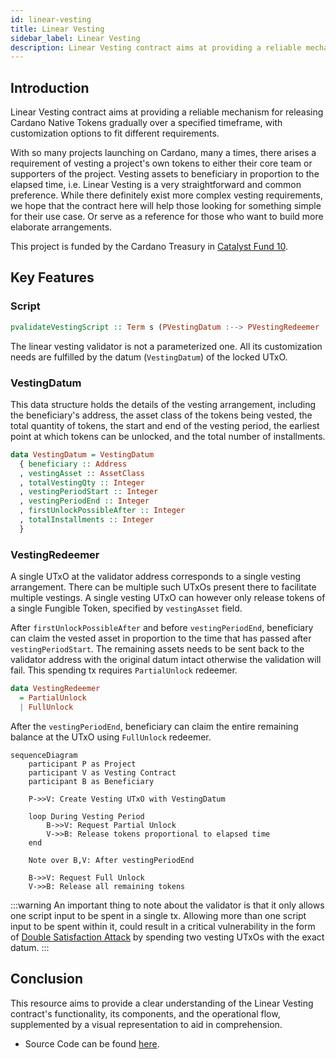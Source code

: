 ```yaml
---
id: linear-vesting
title: Linear Vesting
sidebar_label: Linear Vesting
description: Linear Vesting contract aims at providing a reliable mechanism for releasing Cardano Native Tokens gradually over a specified timeframe
---
```


## Introduction

Linear Vesting contract aims at providing a reliable mechanism for releasing Cardano Native Tokens gradually over a specified timeframe, with customization options to fit different requirements.

With so many projects launching on Cardano, many a times, there arises a requirement of vesting a project's own tokens to either their core team or supporters of the project. Vesting assets to beneficiary in proportion to the elapsed time, i.e. Linear Vesting is a very straightforward and common preference. While there definitely exist more complex vesting requirements, we hope that the contract here will help those looking for something simple for their use case. Or serve as a reference for those who want to build more elaborate arrangements.

This project is funded by the Cardano Treasury in [Catalyst Fund 10](https://projectcatalyst.io/funds/10/f10-developer-ecosystem-the-evolution/anastasia-labs-open-source-production-grade-dapps).

## Key Features

### Script

```hs
pvalidateVestingScript :: Term s (PVestingDatum :--> PVestingRedeemer :--> PScriptContext :--> PUnit)
```

The linear vesting validator is not a parameterized one. All its customization needs are fulfilled by the datum (`VestingDatum`) of the locked UTxO.

### VestingDatum

This data structure holds the details of the vesting arrangement, including the beneficiary's address, the asset class of the tokens being vested, the total quantity of tokens, the start and end of the vesting period, the earliest point at which tokens can be unlocked, and the total number of installments.

```hs
data VestingDatum = VestingDatum
  { beneficiary :: Address
  , vestingAsset :: AssetClass
  , totalVestingQty :: Integer
  , vestingPeriodStart :: Integer
  , vestingPeriodEnd :: Integer
  , firstUnlockPossibleAfter :: Integer
  , totalInstallments :: Integer
  }
```

### VestingRedeemer

A single UTxO at the validator address corresponds to a single vesting arrangement. There can be multiple such UTxOs present there to facilitate multiple vestings. A single vesting UTxO can however only release tokens of a single Fungible Token, specified by `vestingAsset` field.

After `firstUnlockPossibleAfter` and before `vestingPeriodEnd`, beneficiary can claim the vested asset in proportion to the time that has passed after `vestingPeriodStart`. The remaining assets needs to be sent back to the validator address with the original datum intact otherwise the validation will fail. This spending tx requires `PartialUnlock` redeemer.

```hs
data VestingRedeemer
  = PartialUnlock
  | FullUnlock
```

After the `vestingPeriodEnd`, beneficiary can claim the entire remaining balance at the UTxO using `FullUnlock` redeemer.

```mermaid
sequenceDiagram
    participant P as Project
    participant V as Vesting Contract
    participant B as Beneficiary

    P->>V: Create Vesting UTxO with VestingDatum

    loop During Vesting Period
        B->>V: Request Partial Unlock
        V->>B: Release tokens proportional to elapsed time
    end

    Note over B,V: After vestingPeriodEnd

    B->>V: Request Full Unlock
    V->>B: Release all remaining tokens
```

:::warning
An important thing to note about the validator is that it only allows one script input to be spent in a single tx. Allowing more than one script input to be spent within it, could result in a critical vulnerability in the form of [Double Satisfaction Attack](https://plutus.readthedocs.io/en/latest/reference/writing-scripts/common-weaknesses/double-satisfaction.html?highlight=double#unique-outputs) by spending two vesting UTxOs with the exact datum.
:::

## Conclusion

This resource aims to provide a clear understanding of the Linear Vesting contract's functionality, its components, and the operational flow, supplemented by a visual representation to aid in comprehension.

- Source Code can be found [here](https://github.com/Anastasia-Labs/linear-vesting).
